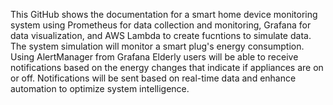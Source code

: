 This GitHub shows the documentation for a smart home device monitoring system using Prometheus for data collection and monitoring, 
Grafana for data visualization, and AWS Lambda to create fucntions to simulate data. The system simulation will monitor a smart
plug's energy consumption. Using AlertManager from Grafana Elderly users will be able to receive notifications based on the energy
changes that indicate if appliances are on or off. Notifications will be sent based on real-time data and enhance automation to 
optimize system intelligence.
